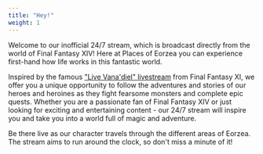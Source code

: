 ```yaml
---
title: "Hey!"
weight: 1
---
```


Welcome to our inofficial 24/7 stream, which is broadcast directly from the world of Final Fantasy XIV! Here at Places of Eorzea you can experience first-hand how life works in this fantastic world. 

Inspired by the famous ["Live Vana'diel" livestream](https://www.youtube.com/@FINALFANTASYXI/streams) from Final Fantasy XI, we offer you a unique opportunity to follow the adventures and stories of our heroes and heroines as they fight fearsome monsters and complete epic quests.
 Whether you are a passionate fan of Final Fantasy XIV or just looking for exciting and entertaining content - our 24/7 stream will inspire you and take you into a world full of magic and adventure. 
 
Be there live as our character travels through the different areas of Eorzea. The stream aims to run around the clock, so don't miss a minute of it!